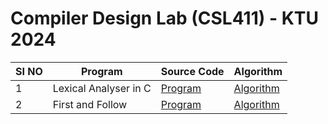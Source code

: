 # Compiler Design Lab (CSL411) - KTU 2024


| SI NO | Program                   | Source Code                                        | Algorithm                                     |
|-------|-------------------------|-----------------------------------------------------|-----------------------------------------------------|
| 1     | Lexical Analyser in C    | [Program](Lexical%20Analyser/lexicalAnalyser.c)   | [Algorithm](Lexical%20Analyser/algo.md)     |
| 2     |First and Follow   | [Program](First%20and%20Follow/FirstandFollow.c)   | [Algorithm](First%20and%20Follow/algo.md)     |

